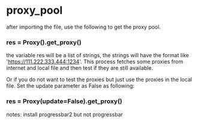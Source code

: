 # proxy_pool

after importing the file, use the following to get the proxy pool.

### res = Proxy().get_proxy()

the variable res will be a list of strings, the strings will have the format like 'https://111.222.333.444:1234'.
This process fetches some proxies from internet and local file and then test if they are still available.



Or if you do not want to test the proxies but just use the proxies in the local file. Set the update parameter as False
as following:

### res = Proxy(update=False).get_proxy()


notes:
install progressbar2 but not progressbar
